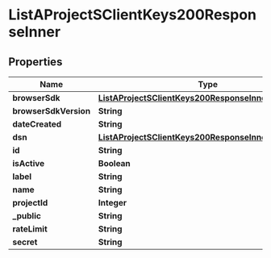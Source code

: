 

# ListAProjectSClientKeys200ResponseInner


## Properties

| Name | Type | Description | Notes |
|------------ | ------------- | ------------- | -------------|
|**browserSdk** | [**ListAProjectSClientKeys200ResponseInnerBrowserSdk**](ListAProjectSClientKeys200ResponseInnerBrowserSdk.md) |  |  |
|**browserSdkVersion** | **String** |  |  |
|**dateCreated** | **String** |  |  |
|**dsn** | [**ListAProjectSClientKeys200ResponseInnerDsn**](ListAProjectSClientKeys200ResponseInnerDsn.md) |  |  |
|**id** | **String** |  |  |
|**isActive** | **Boolean** |  |  |
|**label** | **String** |  |  |
|**name** | **String** |  |  |
|**projectId** | **Integer** |  |  |
|**_public** | **String** |  |  |
|**rateLimit** | **String** |  |  |
|**secret** | **String** |  |  |



